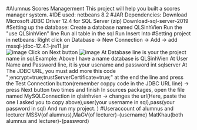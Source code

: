 #Alumnus Scores Managerment 
  This project will help you built a scores manager system.
#IDE used:
  netbeans 8.2
#JAR Dependencies:
  Download Microsoft JDBC Driver 12.4 for SQL Server (zip)
  Download-sql-server-2019
#Setting up the database:
  Create a database named QLSinhVien
  Run the "use QLSinhVien" line
  Run all table in the sql
  Run Insert Into
#Setting project in netbeans:
  Right click on Database -> New Connection -> Add -> add mssql-jdbc-12.4.1-jre11.jar  
  ![image](https://github.com/Khoavo26042004/AlumnusScoresManagerment/assets/154489298/33f8949d-9a11-44a8-818a-df35917d8b40)
  Click on Next button 
  ![image](https://github.com/Khoavo26042004/AlumnusScoresManagerment/assets/154489298/84eae431-2bde-421f-a5ed-9c45b1c60593)
  At Database line is your the project name in sql.Example: Above I have a name database is QLSinhVien
  At User Name and Password line, it is your usename and password int sqlserver
  At The JDBC URL, you must add more this code ";encrypt=true;trustServerCertificate=true;" at the end the line and press the Test Connection button(remember coppy code in the JDBC URL line) -> press Next button two times and finish
  In sources packages, open the file named MySQLConnection in qlsinhvien -> changes the url(Here, paste the one I asked you to copy above),user(your username in sql),pass(your password in sql)
  And run my project.
)
#Useraccount of alumnus and lecturer 
  MSSV(of alumnus),MaGV(of lecturer)-(username) 
  MatKhau(both alumnus and lecturer)-(password)



